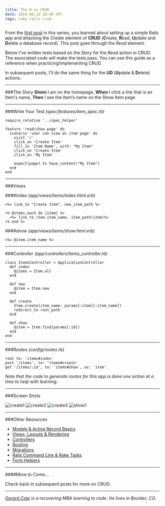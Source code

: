 ```yaml
---
title: The R in CRUD
date: 2014-06-13 20:49 UTC
tags: ruby rails crud
---
```

From the [first post](http://www.gerardcote.com/2014/05/22/want-a-little-crud.html) in this series, you learned about setting up a simple Rails app and attacking the *Create* element of __CRUD__ (**C**reate, **R**ead, **U**pdate and **D**elete a database record). This post goes through the *Read* element.

Below I've written tests based on the *Story* for the *Read* action in CRUD. The  associated code will make the tests pass. You can use this guide as a reference when practicing/implementing CRUD.

In subsequent posts, I'll do the same thing for the **UD** (**U**pdate & **D**elete) actions.

---

###The Story
**Given** I am on the homepage, **When** I click a link that is an Item's name, **Then** I see the Item’s name on the Show Item page

---

###Write Your Test
*(spec/features/item_spec.rb)*

    require_relative '../spec_helper‘

    feature 'read/show page' do
      scenario 'user can view an item page' do
        visit '/'
        click_on 'Create Item'
        fill_in 'Item Name', with: "My Item"
        click_on 'Create Item'
        click_on 'My Item'

        expect(page).to have_content("My Item")
      end
    end

---
###Views

####index
*(app/views/items/index.html.erb)*

    <%= link_to "Create Item", new_item_path %>

    <% @items.each do |item| %>
      <%= link_to item.item_name, item_path(item)%>
    <% end %>

####show
*(app/views/items/show.html.erb)*

    <%= @item.item_name %>

---
###Controller
*(app/controllers/items_controller.rb)*

    class ItemsController < ApplicationController
      def index
        @items = Item.all
      end

      def new
        @item = Item.new
      end

      def create
        Item.create(item_name: params[:item][:item_name])
        redirect_to root_path
      end

      def show
        @item = Item.find(params[:id])
      end
    end
---
###Routes
*(config/routes.rb)*

    root to: 'items#index'
    post '/items', to: ‘items#create'
    get '/items/:id', to: 'items#show', as: 'item'

*Note that the code to generate routes for this app is done one action at a time to help with learning.*

---
###Screen Shots

![create1](http://www.mjcomm.net/downloads/gschool/blog/item_crud_create.jpg)
![create2](http://www.mjcomm.net/downloads/gschool/blog/item_crud_create_form.jpg)
![create3](http://www.mjcomm.net/downloads/gschool/blog/item_crud_create_index2.jpg)
![show1](http://www.mjcomm.net/downloads/gschool/blog/item_crud_show.jpg)

---
###Other Resources


-  [Models & Active Record Basics](http://guides.rubyonrails.org/active_record_basics.html)
-  [Views, Layouts & Rendering](http://guides.rubyonrails.org/layouts_and_rendering.html)
-  [Controllers](http://guides.rubyonrails.org/action_controller_overview.html)
-  [Routing](http://guides.rubyonrails.org/routing.html )
-  [Migrations](http://guides.rubyonrails.org/migrations.html)
-  [Rails Command Line & Rake Tasks](http://guides.rubyonrails.org/command_line.html)
-  [Form Helpers](http://guides.rubyonrails.org/form_helpers.html)

---
####More to Come...

Check back in subsequent posts for more on CRUD.

---


*[Gerard Cote](mailto:grcote@gmail.com) is a recovering MBA learning to code. He lives in Boulder, CO.*

